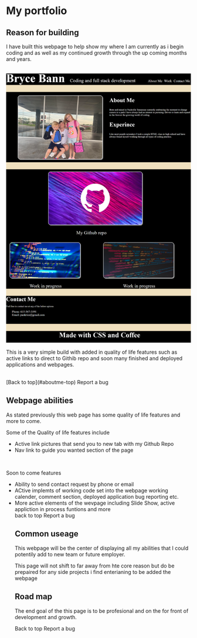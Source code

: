 # My portfolio 
<a name="readme-top"></a>

## Reason for building

<p>I have built this webpage to help show my where I am currently as i begin coding and as well as my continued growth through the up coming months and years.</p>
<br>
<img src="Images/webpage.png">

<p>This is a very simple build with added in quality of life features such as active links to direct to Githib repo and soon many finished and deployed applications and webpages.</p>
<br>
[Back to top](#aboutme-top) <a herf="https://github.com/BryceBann/My-Portfolio/issues">Report a bug</a>
<br>

## Webpage abilities
<p>As stated previously this web page has some quality of life features and more to come.</p>
<p>Some of the Quality of life features include</p>
<ul>
<li>Active link pictures that send you to new tab with my Github Repo</li>
<li>Nav link to guide you wanted section of the page</li>
</ul>
<br>
<p>Soon to come features</p>
<ul>
<li>Ability to send contact request by phone or email</li>
<li>ACtive implemts of working code set into the webpage working calender, comment section, deployed application bug reporting etc.</li>
<li>More active elements of the wevpage including Slide Show, active appliction in process funtions and more</li>
<a herf="#readme-top">back to top</a> <a herf="https://github.com/BryceBann/My-Portfolio/issues">Report a bug</a>
<br>

## Common useage
<p>This webpage will be the center of displaying all my abilities that I could potentily add to new team or future employer.</p>
<p>This page will not shift to far away from hte core reason but do be prepaired for any side projects i find enterianing to be added the webpage</p>


## Road map
<p>The end goal of the this page is to be profesional and on the for front of development and growth.</p>

<a herf="#readme-top">Back to top</a> <a herf="https://github.com/BryceBann/My-Portfolio/issues">Report a bug</a>